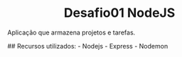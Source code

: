 <h1 align="center"> Desafio01 NodeJS </h1>
<p> Aplicação que armazena projetos e tarefas. </p>
## Recursos utilizados: 
  - Nodejs
  - Express
  - Nodemon
